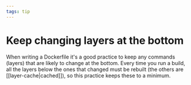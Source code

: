 ```yaml
---
tags: tip
---
```


# Keep changing layers at the bottom
When writing a Dockerfile it's a good practice to keep any commands (layers) that are likely to change at the bottom. Every time you run a build, all the layers below the ones that changed must be rebuilt (the others are [[layer-cache|cached]]), so this practice keeps these to a minimum.
